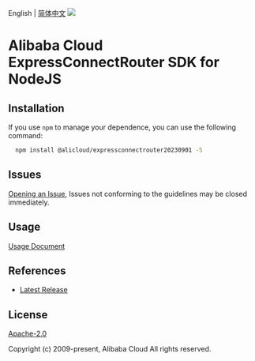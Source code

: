 English | [简体中文](README-CN.md)
![](https://aliyunsdk-pages.alicdn.com/icons/AlibabaCloud.svg)

# Alibaba Cloud ExpressConnectRouter SDK for NodeJS

## Installation
If you use `npm` to manage your dependence, you can use the following command:

```sh
  npm install @alicloud/expressconnectrouter20230901 -S
```

## Issues
[Opening an Issue](https://github.com/aliyun/alibabacloud-typescript-sdk/issues/new), Issues not conforming to the guidelines may be closed immediately.

## Usage
[Usage Document](https://github.com/aliyun/alibabacloud-typescript-sdk/blob/master/docs/Usage-EN.md#quick-examples)

## References
* [Latest Release](https://github.com/aliyun/alibabacloud-typescript-sdk/)

## License
[Apache-2.0](http://www.apache.org/licenses/LICENSE-2.0)

Copyright (c) 2009-present, Alibaba Cloud All rights reserved.
